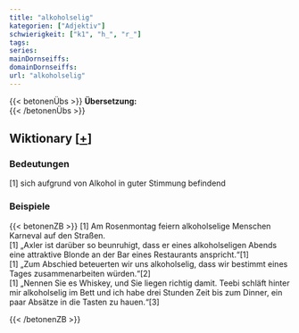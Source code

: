 ```yaml
---
title: "alkoholselig"
kategorien: ["Adjektiv"]
schwierigkeit: ["k1", "h_", "r_"]
tags:
series:
mainDornseiffs:
domainDornseiffs:
url: "alkoholselig"
---
```


{{< betonenÜbs >}}
**Übersetzung:**  
{{< /betonenÜbs >}}

## Wiktionary [[+](https://de.wiktionary.org/wiki/alkoholselig)]

### Bedeutungen
[1] sich aufgrund von Alkohol in guter Stimmung befindend  

### Beispiele
{{< betonenZB >}}
[1] Am Rosenmontag feiern alkoholselige Menschen Karneval auf den Straßen.  
[1] „Axler ist darüber so beunruhigt, dass er eines alkoholseligen Abends eine attraktive Blonde an der Bar eines Restaurants anspricht.“[1]  
[1] „Zum Abschied beteuerten wir uns alkoholselig, dass wir bestimmt eines Tages zusammenarbeiten würden.“[2]  
[1] „Nennen Sie es Whiskey, und Sie liegen richtig damit. Teebi schläft hinter mir alkoholselig im Bett und ich habe drei Stunden Zeit bis zum Dinner, ein paar Absätze in die Tasten zu hauen.“[3]  

{{< /betonenZB >}}

